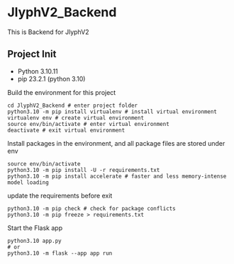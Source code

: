 # JlyphV2_Backend
This is Backend for JlyphV2
## Project Init
- Python 3.10.11
- pip 23.2.1 (python 3.10)

Build the environment for this project
```shell
cd JlyphV2_Backend # enter project folder
python3.10 -m pip install virtualenv # install virtual environment
virtualenv env # create virtual environment
source env/bin/activate # enter virtual environment
deactivate # exit virtual environment
```

Install packages in the environment, and all package files are stored under env
```shell
source env/bin/activate
python3.10 -m pip install -U -r requirements.txt
python3.10 -m pip install accelerate # faster and less memory-intense model loading
```

update the requirements before exit
```shell
python3.10 -m pip check # check for package conflicts
python3.10 -m pip freeze > requirements.txt
```

Start the Flask app
```shell
python3.10 app.py
# or
python3.10 -m flask --app app run
```